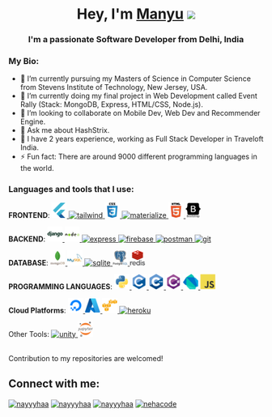 <h1 align="center">Hey, I'm <a href="https://github.com/ManyuDhyani">Manyu</a> <img src="https://media.giphy.com/media/hvRJCLFzcasrR4ia7z/giphy.gif" width="35px"></h1>

<!--
**ManyuDhyani/ManyuDhyani** is a ✨ _special_ ✨ repository because its `README.md` (this file) appears on your GitHub profile.
<p align="left"> <a href="https://www.linkedin.com/in/manyu-dhyani-b3039217a/" target="blank"><img src="" alt="manyudhyani" /></a> </p>
-->

<h3 align="center">I'm a passionate Software Developer from Delhi, India</h3>

<h3 align="left">My Bio:</h3>

- 🔭 I’m currently pursuing my Masters of Science in Computer Science from Stevens Institute of Technology, New Jersey, USA.
- 🌱 I’m currently doing my final project in Web Development called Event Rally (Stack: MongoDB, Express, HTML/CSS, Node.js).
- 👯 I’m looking to collaborate on Mobile Dev, Web Dev and Recommender Engine.
- 💬 Ask me about HashStrix.
- 💼 I have 2 years experience, working as Full Stack Developer in Traveloft India.
- ⚡ Fun fact: There are around 9000 different programming languages in the world.

<h3 align="left">Languages and tools that I use:</h3>

**FRONTEND**: <a href="https://flutter.dev/?gclid=Cj0KCQiA0eOPBhCGARIsAFIwTs74hg3jDMN6RACWOl1MIW-dWkPJfq8frRSxroSk8d-N45ePY1_BRlQaAjbbEALw_wcB&gclsrc=aw.ds" target="_blank"> <img src="https://github.com/devicons/devicon/blob/master/icons/flutter/flutter-original.svg" alt="flutter" width="30" height="30"/> 
<a href="https://tailwindcss.com/" target="_blank"> <img src="https://www.vectorlogo.zone/logos/tailwindcss/tailwindcss-icon.svg" alt="tailwind" width="30" height="30"/> </a>
  <a href="https://www.w3schools.com/css/" target="_blank"> <img src="https://raw.githubusercontent.com/devicons/devicon/master/icons/css3/css3-original-wordmark.svg" alt="css3" width="30" height="30"/> </a> 
<a href="https://materializecss.com/" target="_blank"> <img src="https://raw.githubusercontent.com/prplx/svg-logos/5585531d45d294869c4eaab4d7cf2e9c167710a9/svg/materialize.svg" alt="materialize" width="30" height="30"/> </a> 
<a href="https://www.w3.org/html/" target="_blank"> <img src="https://raw.githubusercontent.com/devicons/devicon/master/icons/html5/html5-original-wordmark.svg" alt="html5" width="30" height="30"/> </a>
 <a href="https://getbootstrap.com" target="_blank"> <img src="https://raw.githubusercontent.com/devicons/devicon/master/icons/bootstrap/bootstrap-plain-wordmark.svg" alt="bootstrap" width="30" height="30"/> </a> 

**BACKEND**:   <a href="https://www.djangoproject.com/" target="_blank"> <img src="https://raw.githubusercontent.com/devicons/devicon/1119b9f84c0290e0f0b38982099a2bd027a48bf1/icons/django/django-plain-wordmark.svg" alt="django" width="30" height="30"/> </a>  <a href="https://nodejs.org" target="_blank"> <img src="https://raw.githubusercontent.com/devicons/devicon/master/icons/nodejs/nodejs-original-wordmark.svg" alt="nodejs" width="30" height="30"/> </a><a href="https://expressjs.com" target="_blank"> <img src="https://upload.wikimedia.org/wikipedia/en/thumb/7/7e/Express_Clothing_Logo.SVG/1280px-Express_Clothing_Logo.SVG.png" alt="express" width="auto" height="30"/> </a> <a href="https://firebase.google.com/" target="_blank"> <img src="https://www.vectorlogo.zone/logos/firebase/firebase-icon.svg" alt="firebase" width="30" height="30"/> </a> <a href="https://postman.com" target="_blank"> <img src="https://www.vectorlogo.zone/logos/getpostman/getpostman-icon.svg" alt="postman" width="30" height="30"/> </a> <a href="https://git-scm.com/" target="_blank"> <img src="https://www.vectorlogo.zone/logos/git-scm/git-scm-icon.svg" alt="git" width="30" height="30"/> </a> 

**DATABASE**: <a href="https://www.mongodb.com/" target="_blank"> <img src="https://raw.githubusercontent.com/devicons/devicon/master/icons/mongodb/mongodb-original-wordmark.svg" alt="mongodb" width="30" height="30"/> </a> <a href="https://www.mysql.com/" target="_blank"> <img src="https://raw.githubusercontent.com/devicons/devicon/master/icons/mysql/mysql-original-wordmark.svg" alt="mysql" width="30" height="30"/> </a><a href="https://www.sqlite.org/" target="_blank"> <img src="https://www.vectorlogo.zone/logos/sqlite/sqlite-icon.svg" alt="sqlite" width="30" height="30"/> </a> <a href="https://www.postgresql.org" target="_blank"> <img src="https://raw.githubusercontent.com/devicons/devicon/master/icons/postgresql/postgresql-original-wordmark.svg" alt="postgresql" width="30" height="30"/> </a> </a> <a href="https://redis.io/" target="_blank"> <img src="https://github.com/devicons/devicon/blob/master/icons/redis/redis-original-wordmark.svg" alt="redis" width="30" height="30"/> </a>

**PROGRAMMING LANGUAGES**: <a href="https://www.python.org" target="_blank"> <img src="https://raw.githubusercontent.com/devicons/devicon/master/icons/python/python-original.svg" alt="python" width="30" height="30"/> 
</a> <a href="https://www.cprogramming.com/" target="_blank"> <img src="https://raw.githubusercontent.com/devicons/devicon/master/icons/c/c-original.svg" alt="c" width="30" height="30"/> </a>
<a href="https://www.w3schools.com/cpp/" target="_blank"> <img src="https://raw.githubusercontent.com/devicons/devicon/master/icons/cplusplus/cplusplus-original.svg" alt="cplusplus" width="30" height="30"/> </a>
<a href="https://docs.microsoft.com/en-us/dotnet/csharp/" target="_blank"> <img src="https://github.com/devicons/devicon/blob/master/icons/csharp/csharp-original.svg" alt="C#" width="30" height="30"/> </a> 
<a href="https://dart.dev/" target="_blank"> <img src="https://github.com/devicons/devicon/blob/master/icons/dart/dart-original.svg" alt="Dart" width="30" height="30"/> </a>
<a href="https://developer.mozilla.org/en-US/docs/Web/JavaScript" target="_blank"> <img src="https://raw.githubusercontent.com/devicons/devicon/master/icons/javascript/javascript-original.svg" alt="javascript" width="30" height="30"/> </a>

**Cloud Platforms**:
<a href="https://www.digitalocean.com/try/developer-brand?utm_campaign=apac_brand_kw_en_cpc&utm_adgroup=digitalocean_exact_exact&_keyword=digitalocean&_device=c&_adposition=&utm_content=conversion&utm_medium=cpc&utm_source=google&gclid=Cj0KCQiA9OiPBhCOARIsAI0y71B5OVBR9fMXqlFW-fCP361o6S8XxjJlRzUGNRH2oDRBb90NyEVSv80aAkilEALw_wcB" target="_blank"> <img src="https://github.com/devicons/devicon/blob/master/icons/digitalocean/digitalocean-original.svg" alt="digitalOcean" width="30" height="30"/> </a>
<a href="https://azure.microsoft.com/en-in/" target="_blank"> <img src="https://github.com/devicons/devicon/blob/master/icons/azure/azure-original.svg" alt="digitalOcean" width="30" height="30"/> </a>
<a href="https://aws.amazon.com/free/?trk=ps_a134p000003yhlXAAQ&trkCampaign=acq_paid_search_brand&sc_channel=ps&sc_campaign=acquisition_IN&sc_publisher=google&sc_category=core-main&sc_country=IN&sc_geo=APAC&sc_outcome=Acquisition&sc_detail=aws&sc_content=Brand_Core_aws_e&sc_matchtype=e&sc_segment=453325184782&sc_medium=ACQ-P|PS-GO|Brand|Desktop|SU|Core-Main|Core|IN|EN|Text&s_kwcid=AL!4422!3!453325184782!e!!g!!aws&ef_id=Cj0KCQiA9OiPBhCOARIsAI0y71DShYyKrtLZ1TRj786GstIyFTzHFepT7uaTUFQ80oacnRIUTyO1KjAaAiaIEALw_wcB:G:s&s_kwcid=AL!4422!3!453325184782!e!!g!!aws&all-free-tier.sort-by=item.additionalFields.SortRank&all-free-tier.sort-order=asc&awsf.Free%20Tier%20Types=*all&awsf.Free%20Tier%20Categories=*all" target="_blank"> <img src="https://github.com/devicons/devicon/blob/master/icons/amazonwebservices/amazonwebservices-original.svg" alt="digitalOcean" width="30" height="30"/> </a>
<a href="https://heroku.com" target="_blank"> <img src="https://www.vectorlogo.zone/logos/heroku/heroku-icon.svg" alt="heroku" width="30" height="30"/> </a>

Other Tools: <a href="https://unity.com/" target="_blank"> <img src="https://ih1.redbubble.net/image.2494621821.4213/st,small,507x507-pad,600x600,f8f8f8.jpg" alt="unity" width="30" height="30"/> </a>
<a href="https://jupyter.org/" target="_blank"> <img src="https://github.com/devicons/devicon/blob/master/icons/jupyter/jupyter-original-wordmark.svg" alt="jupyter" width="30" height="30"/> </a>

<br />
Contribution to my repositories are welcomed!

<!--
?username=anuraghazra&hide=javascript,html

[![Readme Card](https://github-readme-stats.vercel.app/api/pin/?username=anuraghazra&repo=github-readme-stats)

![willianrod's wakatime stats](https://github-readme-stats.vercel.app/api/wakatime?username=willianrod)

<a target="_blank" href="https://github-readme-medium-recent-article.vercel.app/medium/@khuyentran1476/0"><img src="https://github-readme-medium-recent-article.vercel.app/medium/@khuyentran1476/0" alt="Recent Article 0">-->
## Connect with me:
<!-- <a href="https://codepen.io/nayyyhaa" target="blank"><img align="center" src="https://raw.githubusercontent.com/rahuldkjain/github-profile-readme-generator/master/src/images/icons/Social/codepen.svg" alt="nayyyhaa" height="30" width="30" /></a> -->
<a href="mailto:manyudhyani@gmail.com" target="blank"><img align="center" src="https://cdn-icons-png.flaticon.com/512/281/281769.png" alt="nayyyhaa" height="30" width="30" /></a>
<a href="https://twitter.com/ManyuDh" target="blank"><img align="center" src="https://raw.githubusercontent.com/rahuldkjain/github-profile-readme-generator/master/src/images/icons/Social/twitter.svg" alt="nayyyhaa" height="30" width="30" /></a>
<a href="https://www.linkedin.com/in/manyu-dhyani-b3039217a/" target="blank"><img align="center" src="https://raw.githubusercontent.com/rahuldkjain/github-profile-readme-generator/master/src/images/icons/Social/linked-in-alt.svg" alt="nayyyhaa" height="30" width="30" /></a>
<a href="https://www.instagram.com/hashstrix/" target="blank"><img align="center" src="https://raw.githubusercontent.com/rahuldkjain/github-profile-readme-generator/master/src/images/icons/Social/instagram.svg" alt="nehacode" height="30" width="30" /></a>
</p>
